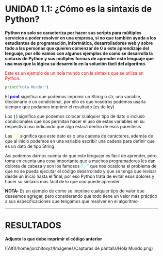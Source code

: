 # UNIDAD 1.1: ¿Cómo es la sintaxis de Python?
**Python no solo se caracteriza por hacer sus scripts para múltiples servicios a poder resolver en una empresa, si no que también ayuda a los estudiantes de programación, informática, desarrolladores web y sobre todo a las personas que quieren comenzar de 0 a este aprendizaje del lenguaje, por ello vamos con algunos ejemplos de como se desarrolla la sintaxis de Python y sus múltples formas de aprender este lenguaje que usa mas que la lógica su desarrollo en la solución fácil del algoritmo.**

<span style="color:red">Este es un ejemplo de un hola mundo con la sintaxis que se utiliza en Python:</span>
```python
print("Hola Mundo!")
```


El <span style="color:blue">**print**</span> significa que podemos imprimir un String o str, una variable, diccionario o un condicional, por ello es que nosotros podemos usarla siempre que podamos imprimir el resultado (es de ley) 

Los <span style="color:green">**( )**</span> significa que podemos colocar cualquier tipo de dato o incluso condicionales que nos permitan hacer el uso de estas variables en su respectivo uso indicando que algo estará dentro de esos parentesis

Las <span style="color:yellow">**" "**</span> significa que este dato es o una cadena de carácteres, además de que al inicio podemos en una variable escribir una cadena para definir que es un dato de tipo String

Así podemos darnos cuenta de que este lenguaje es fácil de aprender, pero toma en cuenta una cosa importante que a muchos programadores les dan dolores de cabeza y son los famosos <span style="color:aqua">**" ; "**</span> que nos ocasiona el problema de que no se pueda ejecutar el código desarrollado y que se tenga que revisar desde un inicio hasta el final, por eso Python trata de evitar esos dolores y hacer su sintaxis más fácil de lo que uno puede aprender

**NOTA:** Es un ejemplo de como se imprime cualquier tipo de valor que deseemos agregar, pero considerando que todo tiene un valor más práctico a sus especificaciones que tengamos que resolver en el algoritmo

---

# RESULTADOS

**Adjunto lo que debe imprimir el código anterior**

![Alt](/home/jorchitoxyz/Imágenes/Capturas de pantalla/Hola Mundo.png)
